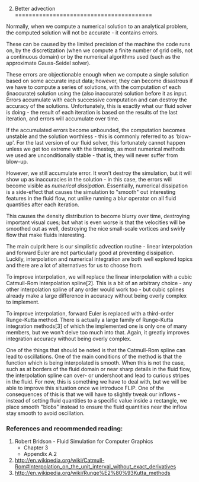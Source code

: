 2) Better advection
========================================

Normally, when we compute a numerical solution to an analytical problem, the computed solution will not be accurate - it contains errors.

These can be caused by the limited precision of the machine the code runs on, by the discretization (when we compute a finite number of grid cells, not a continuous domain) or by the numerical algorithms used  (such as the approximate Gauss-Seidel solver).

These errors are objectionable enough when we compute a single solution based on some accurate input data; however, they can become disastrous if we have to compute a series of solutions, with the computation of each (inaccurate) solution using the (also inaccurate) solution before it as input. Errors accumulate with each successive computation and can destroy the accuracy of the solutions. Unfortunately, this is exactly what our fluid solver is doing - the result of each iteration is based on the results of the last iteration, and errors will accumulate over time.

If the accumulated errors become unbounded, the computation becomes unstable and the solution worthless - this is commonly referred to as 'blow-up'. For the last version of our fluid solver, this fortunately cannot happen unless we get too extreme with the timestep, as most numerical methods we used are unconditionally stable - that is, they will never suffer from blow-up.

However, we still accumulate error. It won't destroy the simulation, but it will show up as inaccuracies in the solution - in this case, the errors will become visible as _numerical dissipation_. Essentially, numerical dissipation is a side-effect that causes the simulation to "smooth" out interesting features in the fluid flow, not unlike running a blur operator on all fluid quantities after each iteration.

This causes the density distribution to become blurry over time, destroying important visual cues; but what is even worse is that the velocities will be smoothed out as well, destroying the nice small-scale vortices and swirly flow that make fluids interesting.

The main culprit here is our simplistic advection routine - linear interpolation and forward Euler are not particularly good at preventing dissipation. Luckily, interpolation and numerical integration are both well explored topics and there are a lot of alternatives for us to choose from.

To improve interpolation, we will replace the linear interpolation with a cubic Catmull-Rom interpolation spline[2]. This is a bit of an arbitrary choice - any other interpolation spline of any order would work too - but cubic splines already make a large difference in accuracy without being overly complex to implement.

To improve interpolation, forward Euler is replaced with a third-order Runge-Kutta method. There is actually a large family of Runge-Kutta integration methods[3] of which the implemented one is only one of many members, but we won't delve too much into that. Again, it greatly improves integration accuracy without being overly complex.

One of the things that should be noted is that the Catmull-Rom spline can lead to oscillations. One of the main conditions of the method is that the function which is being interpolated is smooth. When this is not the case, such as at borders of the fluid domain or near sharp details in the fluid flow, the interpolation spline can over- or undershoot and lead to curious stripes in the fluid. For now, this is something we have to deal with, but we will be able to improve this situation once we introduce FLIP. One of the consequences of this is that we will have to slightly tweak our inflows - instead of setting fluid quantities to a specific value inside a rectangle, we place smooth "blobs" instead to ensure the fluid quantities near the inflow stay smooth to avoid oscillation. 

### References and recommended reading:

  1. Robert Bridson - Fluid Simulation for Computer Graphics
       - Chapter 3
       - Appendix A.2
  2. http://en.wikipedia.org/wiki/Catmull-Rom#Interpolation_on_the_unit_interval_without_exact_derivatives
  3. http://en.wikipedia.org/wiki/Runge%E2%80%93Kutta_methods